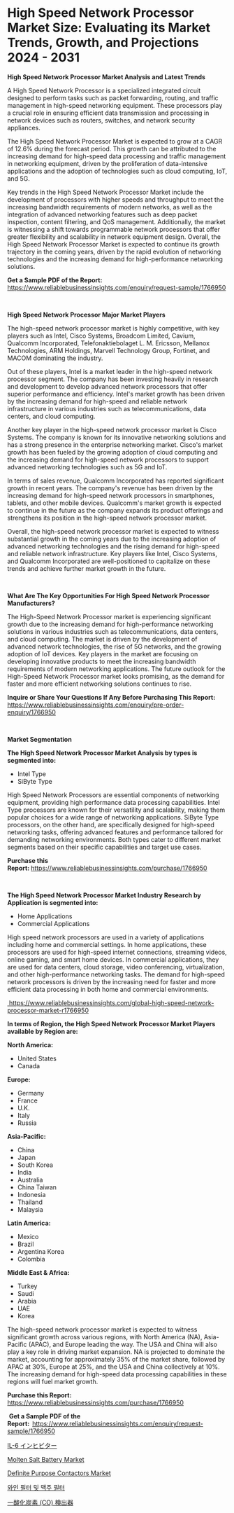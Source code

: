 <p><h1>High Speed Network Processor Market Size: Evaluating its Market Trends, Growth, and Projections 2024 - 2031</h1></p><p><strong>High Speed Network Processor Market Analysis and Latest Trends</strong></p>
<p><p>A High Speed Network Processor is a specialized integrated circuit designed to perform tasks such as packet forwarding, routing, and traffic management in high-speed networking equipment. These processors play a crucial role in ensuring efficient data transmission and processing in network devices such as routers, switches, and network security appliances.</p><p>The High Speed Network Processor Market is expected to grow at a CAGR of 12.6% during the forecast period. This growth can be attributed to the increasing demand for high-speed data processing and traffic management in networking equipment, driven by the proliferation of data-intensive applications and the adoption of technologies such as cloud computing, IoT, and 5G.</p><p>Key trends in the High Speed Network Processor Market include the development of processors with higher speeds and throughput to meet the increasing bandwidth requirements of modern networks, as well as the integration of advanced networking features such as deep packet inspection, content filtering, and QoS management. Additionally, the market is witnessing a shift towards programmable network processors that offer greater flexibility and scalability in network equipment design. Overall, the High Speed Network Processor Market is expected to continue its growth trajectory in the coming years, driven by the rapid evolution of networking technologies and the increasing demand for high-performance networking solutions.</p></p>
<p><strong>Get a Sample PDF of the Report:&nbsp;</strong> <a href="https://www.reliablebusinessinsights.com/enquiry/request-sample/1766950">https://www.reliablebusinessinsights.com/enquiry/request-sample/1766950</a></p>
<p>&nbsp;</p>
<p><strong>High Speed Network Processor Major Market Players</strong></p>
<p><p>The high-speed network processor market is highly competitive, with key players such as Intel, Cisco Systems, Broadcom Limited, Cavium, Qualcomm Incorporated, Telefonaktiebolaget L. M. Ericsson, Mellanox Technologies, ARM Holdings, Marvell Technology Group, Fortinet, and MACOM dominating the industry.</p><p>Out of these players, Intel is a market leader in the high-speed network processor segment. The company has been investing heavily in research and development to develop advanced network processors that offer superior performance and efficiency. Intel's market growth has been driven by the increasing demand for high-speed and reliable network infrastructure in various industries such as telecommunications, data centers, and cloud computing.</p><p>Another key player in the high-speed network processor market is Cisco Systems. The company is known for its innovative networking solutions and has a strong presence in the enterprise networking market. Cisco's market growth has been fueled by the growing adoption of cloud computing and the increasing demand for high-speed network processors to support advanced networking technologies such as 5G and IoT.</p><p>In terms of sales revenue, Qualcomm Incorporated has reported significant growth in recent years. The company's revenue has been driven by the increasing demand for high-speed network processors in smartphones, tablets, and other mobile devices. Qualcomm's market growth is expected to continue in the future as the company expands its product offerings and strengthens its position in the high-speed network processor market.</p><p>Overall, the high-speed network processor market is expected to witness substantial growth in the coming years due to the increasing adoption of advanced networking technologies and the rising demand for high-speed and reliable network infrastructure. Key players like Intel, Cisco Systems, and Qualcomm Incorporated are well-positioned to capitalize on these trends and achieve further market growth in the future.</p></p>
<p>&nbsp;</p>
<p><strong>What Are The Key Opportunities For High Speed Network Processor Manufacturers?</strong></p>
<p><p>The High-Speed Network Processor market is experiencing significant growth due to the increasing demand for high-performance networking solutions in various industries such as telecommunications, data centers, and cloud computing. The market is driven by the development of advanced network technologies, the rise of 5G networks, and the growing adoption of IoT devices. Key players in the market are focusing on developing innovative products to meet the increasing bandwidth requirements of modern networking applications. The future outlook for the High-Speed Network Processor market looks promising, as the demand for faster and more efficient networking solutions continues to rise.</p></p>
<p><strong>Inquire or Share Your Questions If Any Before Purchasing This Report:</strong> <a href="https://www.reliablebusinessinsights.com/enquiry/pre-order-enquiry/1766950">https://www.reliablebusinessinsights.com/enquiry/pre-order-enquiry/1766950</a></p>
<p>&nbsp;</p>
<p><strong>Market Segmentation</strong></p>
<p><strong>The High Speed Network Processor Market Analysis by types is segmented into:</strong></p>
<p><ul><li>Intel Type</li><li>SiByte Type</li></ul></p>
<p><p>High Speed Network Processors are essential components of networking equipment, providing high performance data processing capabilities. Intel Type processors are known for their versatility and scalability, making them popular choices for a wide range of networking applications. SiByte Type processors, on the other hand, are specifically designed for high-speed networking tasks, offering advanced features and performance tailored for demanding networking environments. Both types cater to different market segments based on their specific capabilities and target use cases.</p></p>
<p><strong>Purchase this Report:&nbsp;</strong><a href="https://www.reliablebusinessinsights.com/purchase/1766950">https://www.reliablebusinessinsights.com/purchase/1766950</a></p>
<p>&nbsp;</p>
<p><strong>The High Speed Network Processor Market Industry Research by Application is segmented into:</strong></p>
<p><ul><li>Home Applications</li><li>Commercial Applications</li></ul></p>
<p><p>High speed network processors are used in a variety of applications including home and commercial settings. In home applications, these processors are used for high-speed internet connections, streaming videos, online gaming, and smart home devices. In commercial applications, they are used for data centers, cloud storage, video conferencing, virtualization, and other high-performance networking tasks. The demand for high-speed network processors is driven by the increasing need for faster and more efficient data processing in both home and commercial environments.</p></p>
<p><a href="https://www.reliablebusinessinsights.com/global-high-speed-network-processor-market-r1766950">&nbsp;https://www.reliablebusinessinsights.com/global-high-speed-network-processor-market-r1766950</a></p>
<p><strong>In terms of Region, the High Speed Network Processor Market Players available by Region are:</strong></p>
<p>
    <p> <strong> North America: </strong>
        <ul>
            <li>United States</li>
            <li>Canada</li>
        </ul>
        </p> 
    <p> <strong> Europe: </strong>
        <ul>
            <li>Germany</li>
            <li>France</li>
            <li>U.K.</li>
            <li>Italy</li>
            <li>Russia</li>
        </ul>
        </p> 
    <p> <strong> Asia-Pacific: </strong>
        <ul>
            <li>China</li>
            <li>Japan</li>
            <li>South Korea</li>
            <li>India</li>
            <li>Australia</li>
            <li>China Taiwan</li>
            <li>Indonesia</li>
            <li>Thailand</li>
            <li>Malaysia</li>
        </ul>
        </p> 
    <p> <strong> Latin America: </strong>
        <ul>
            <li>Mexico</li>
            <li>Brazil</li>
            <li>Argentina Korea</li>
            <li>Colombia</li>
        </ul>
        </p> 
    <p> <strong> Middle East & Africa: </strong>
        <ul>
            <li>Turkey</li>
            <li>Saudi</li>
            <li>Arabia</li>
            <li>UAE</li>
            <li>Korea</li>
        </ul>
    </p>
    </p>
<p><p>The high-speed network processor market is expected to witness significant growth across various regions, with North America (NA), Asia-Pacific (APAC), and Europe leading the way. The USA and China will also play a key role in driving market expansion. NA is projected to dominate the market, accounting for approximately 35% of the market share, followed by APAC at 30%, Europe at 25%, and the USA and China collectively at 10%. The increasing demand for high-speed data processing capabilities in these regions will fuel market growth.</p></p>
<p><strong>Purchase this Report: </strong><a href="https://www.reliablebusinessinsights.com/purchase/1766950">https://www.reliablebusinessinsights.com/purchase/1766950</a></p>
<p>&nbsp;<strong>Get a Sample PDF of the Report:&nbsp;&nbsp;</strong><a href="https://www.reliablebusinessinsights.com/enquiry/request-sample/1766950">https://www.reliablebusinessinsights.com/enquiry/request-sample/1766950</a></p>
<p><strong></strong></p>
<p><p><a href="https://github.com/tanyaali3/Market-Research-Report-List-1/blob/main/6832507151759.md">IL-6 インヒビター</a></p><p><a href="https://github.com/JameTravis/Market-Research-Report-List-5/blob/main/molten-salt-battery-market.md">Molten Salt Battery Market</a></p><p><a href="https://github.com/vimar16th/Market-Research-Report-List-5/blob/main/definite-purpose-contactors-market.md">Definite Purpose Contactors Market</a></p><p><a href="https://github.com/khytkeqagplkzqvh/Market-Research-Report-List-2/blob/main/7522668161672.md">와인 필터 및 맥주 필터</a></p><p><a href="https://medium.com/@chelsealowe1964/%E4%B8%80%E9%85%B8%E5%8C%96%E7%82%AD%E7%B4%A0-co-%E6%A4%9C%E7%9F%A5%E5%99%A8%E5%B8%82%E5%A0%B4%E3%81%AB%E6%B7%B1%E3%81%8F%E6%BD%9C%E5%85%A5-%E3%81%9D%E3%81%AE%E3%83%88%E3%83%AC%E3%83%B3%E3%83%89-%E5%B8%82%E5%A0%B4%E3%82%BB%E3%82%B0%E3%83%A1%E3%83%B3%E3%83%86%E3%83%BC%E3%82%B7%E3%83%A7%E3%83%B3-%E7%AB%B6%E4%BA%89%E5%88%86%E6%9E%90-71c6d808f3f5">一酸化炭素 (CO) 検出器</a></p></p>